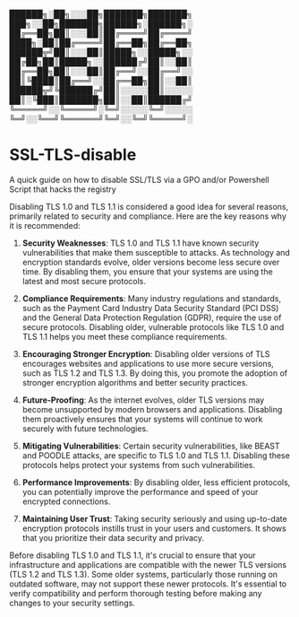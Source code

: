██████╗░██╗░░░██╗███████╗███████╗  ███╗░░██╗███████╗██████╗░██████╗░
██╔══██╗██║░░░██║██╔════╝██╔════╝  ████╗░██║██╔════╝██╔══██╗██╔══██╗
██████╦╝██║░░░██║█████╗░░█████╗░░  ██╔██╗██║█████╗░░██████╔╝██║░░██║
██╔══██╗██║░░░██║██╔══╝░░██╔══╝░░  ██║╚████║██╔══╝░░██╔══██╗██║░░██║
██████╦╝╚██████╔╝██║░░░░░██║░░░░░  ██║░╚███║███████╗██║░░██║██████╔╝
╚═════╝░░╚═════╝░╚═╝░░░░░╚═╝░░░░░  ╚═╝░░╚══╝╚══════╝╚═╝░░╚═╝╚═════╝░

# SSL-TLS-disable

A quick guide on how to disable SSL/TLS via a GPO and/or Powershell Script that hacks the registry

Disabling TLS 1.0 and TLS 1.1 is considered a good idea for several reasons, primarily related to security and compliance. Here are the key reasons why it is recommended:

1. **Security Weaknesses**: TLS 1.0 and TLS 1.1 have known security vulnerabilities that make them susceptible to attacks. As technology and encryption standards evolve, older versions become less secure over time. By disabling them, you ensure that your systems are using the latest and most secure protocols.

2. **Compliance Requirements**: Many industry regulations and standards, such as the Payment Card Industry Data Security Standard (PCI DSS) and the General Data Protection Regulation (GDPR), require the use of secure protocols. Disabling older, vulnerable protocols like TLS 1.0 and TLS 1.1 helps you meet these compliance requirements.

3. **Encouraging Stronger Encryption**: Disabling older versions of TLS encourages websites and applications to use more secure versions, such as TLS 1.2 and TLS 1.3. By doing this, you promote the adoption of stronger encryption algorithms and better security practices.

4. **Future-Proofing**: As the internet evolves, older TLS versions may become unsupported by modern browsers and applications. Disabling them proactively ensures that your systems will continue to work securely with future technologies.

5. **Mitigating Vulnerabilities**: Certain security vulnerabilities, like BEAST and POODLE attacks, are specific to TLS 1.0 and TLS 1.1. Disabling these protocols helps protect your systems from such vulnerabilities.

6. **Performance Improvements**: By disabling older, less efficient protocols, you can potentially improve the performance and speed of your encrypted connections.

7. **Maintaining User Trust**: Taking security seriously and using up-to-date encryption protocols instills trust in your users and customers. It shows that you prioritize their data security and privacy.

Before disabling TLS 1.0 and TLS 1.1, it's crucial to ensure that your infrastructure and applications are compatible with the newer TLS versions (TLS 1.2 and TLS 1.3). Some older systems, particularly those running on outdated software, may not support these newer protocols. It's essential to verify compatibility and perform thorough testing before making any changes to your security settings.